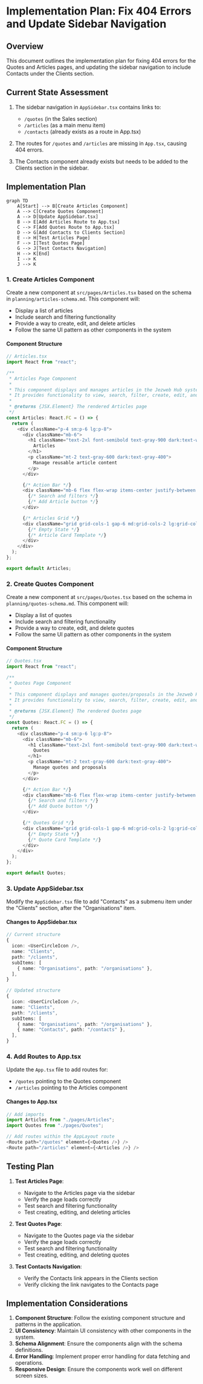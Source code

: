 # Implementation Plan: Fix 404 Errors and Update Sidebar Navigation

## Overview

This document outlines the implementation plan for fixing 404 errors for the Quotes and Articles pages, and updating the sidebar navigation to include Contacts under the Clients section.

## Current State Assessment

1. The sidebar navigation in `AppSidebar.tsx` contains links to:
   - `/quotes` (in the Sales section)
   - `/articles` (as a main menu item)
   - `/contacts` (already exists as a route in App.tsx)

2. The routes for `/quotes` and `/articles` are missing in `App.tsx`, causing 404 errors.

3. The Contacts component already exists but needs to be added to the Clients section in the sidebar.

## Implementation Plan

```mermaid
graph TD
    A[Start] --> B[Create Articles Component]
    A --> C[Create Quotes Component]
    A --> D[Update AppSidebar.tsx]
    B --> E[Add Articles Route to App.tsx]
    C --> F[Add Quotes Route to App.tsx]
    D --> G[Add Contacts to Clients Section]
    E --> H[Test Articles Page]
    F --> I[Test Quotes Page]
    G --> J[Test Contacts Navigation]
    H --> K[End]
    I --> K
    J --> K
```

### 1. Create Articles Component

Create a new component at `src/pages/Articles.tsx` based on the schema in `planning/articles-schema.md`. This component will:
- Display a list of articles
- Include search and filtering functionality
- Provide a way to create, edit, and delete articles
- Follow the same UI pattern as other components in the system

#### Component Structure

```typescript
// Articles.tsx
import React from "react";

/**
 * Articles Page Component
 * 
 * This component displays and manages articles in the Jezweb Hub system.
 * It provides functionality to view, search, filter, create, edit, and delete articles.
 * 
 * @returns {JSX.Element} The rendered Articles page
 */
const Articles: React.FC = () => {
  return (
    <div className="p-4 sm:p-6 lg:p-8">
      <div className="mb-6">
        <h1 className="text-2xl font-semibold text-gray-900 dark:text-white">
          Articles
        </h1>
        <p className="mt-2 text-gray-600 dark:text-gray-400">
          Manage reusable article content
        </p>
      </div>

      {/* Action Bar */}
      <div className="mb-6 flex flex-wrap items-center justify-between gap-4">
        {/* Search and filters */}
        {/* Add Article button */}
      </div>

      {/* Articles Grid */}
      <div className="grid grid-cols-1 gap-6 md:grid-cols-2 lg:grid-cols-3">
        {/* Empty State */}
        {/* Article Card Template */}
      </div>
    </div>
  );
};

export default Articles;
```

### 2. Create Quotes Component

Create a new component at `src/pages/Quotes.tsx` based on the schema in `planning/quotes-schema.md`. This component will:
- Display a list of quotes
- Include search and filtering functionality
- Provide a way to create, edit, and delete quotes
- Follow the same UI pattern as other components in the system

#### Component Structure

```typescript
// Quotes.tsx
import React from "react";

/**
 * Quotes Page Component
 * 
 * This component displays and manages quotes/proposals in the Jezweb Hub system.
 * It provides functionality to view, search, filter, create, edit, and delete quotes.
 * 
 * @returns {JSX.Element} The rendered Quotes page
 */
const Quotes: React.FC = () => {
  return (
    <div className="p-4 sm:p-6 lg:p-8">
      <div className="mb-6">
        <h1 className="text-2xl font-semibold text-gray-900 dark:text-white">
          Quotes
        </h1>
        <p className="mt-2 text-gray-600 dark:text-gray-400">
          Manage quotes and proposals
        </p>
      </div>

      {/* Action Bar */}
      <div className="mb-6 flex flex-wrap items-center justify-between gap-4">
        {/* Search and filters */}
        {/* Add Quote button */}
      </div>

      {/* Quotes Grid */}
      <div className="grid grid-cols-1 gap-6 md:grid-cols-2 lg:grid-cols-3">
        {/* Empty State */}
        {/* Quote Card Template */}
      </div>
    </div>
  );
};

export default Quotes;
```

### 3. Update AppSidebar.tsx

Modify the `AppSidebar.tsx` file to add "Contacts" as a submenu item under the "Clients" section, after the "Organisations" item.

#### Changes to AppSidebar.tsx

```typescript
// Current structure
{
  icon: <UserCircleIcon />,
  name: "Clients",
  path: "/clients",
  subItems: [
    { name: "Organisations", path: "/organisations" },
  ],
}

// Updated structure
{
  icon: <UserCircleIcon />,
  name: "Clients",
  path: "/clients",
  subItems: [
    { name: "Organisations", path: "/organisations" },
    { name: "Contacts", path: "/contacts" },
  ],
}
```

### 4. Add Routes to App.tsx

Update the `App.tsx` file to add routes for:
- `/quotes` pointing to the Quotes component
- `/articles` pointing to the Articles component

#### Changes to App.tsx

```typescript
// Add imports
import Articles from "./pages/Articles";
import Quotes from "./pages/Quotes";

// Add routes within the AppLayout route
<Route path="/quotes" element={<Quotes />} />
<Route path="/articles" element={<Articles />} />
```

## Testing Plan

1. **Test Articles Page**:
   - Navigate to the Articles page via the sidebar
   - Verify the page loads correctly
   - Test search and filtering functionality
   - Test creating, editing, and deleting articles

2. **Test Quotes Page**:
   - Navigate to the Quotes page via the sidebar
   - Verify the page loads correctly
   - Test search and filtering functionality
   - Test creating, editing, and deleting quotes

3. **Test Contacts Navigation**:
   - Verify the Contacts link appears in the Clients section
   - Verify clicking the link navigates to the Contacts page

## Implementation Considerations

1. **Component Structure**: Follow the existing component structure and patterns in the application.
2. **UI Consistency**: Maintain UI consistency with other components in the system.
3. **Schema Alignment**: Ensure the components align with the schema definitions.
4. **Error Handling**: Implement proper error handling for data fetching and operations.
5. **Responsive Design**: Ensure the components work well on different screen sizes.
